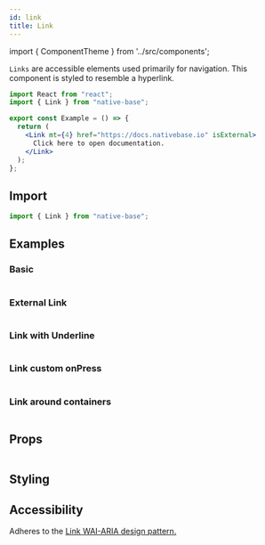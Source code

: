 ```yaml
---
id: link
title: Link
---
```


import { ComponentTheme } from '../src/components';

`Links` are accessible elements used primarily for navigation. This component is styled to resemble a hyperlink.

```jsx isShowcase
import React from "react";
import { Link } from "native-base";

export const Example = () => {
  return (
    <Link mt={4} href="https://docs.nativebase.io" isExternal>
      Click here to open documentation.
    </Link>
  );
};
```

## Import

```jsx
import { Link } from "native-base";
```

## Examples

### Basic

```ComponentSnackPlayer path=components,primitives,Link,Basic.tsx

```

### External Link

```ComponentSnackPlayer path=components,primitives,Link,ExternalLink.tsx

```

### Link with Underline

```ComponentSnackPlayer path=components,primitives,Link,UnderlineLink.tsx

```

### Link custom onPress

```ComponentSnackPlayer path=components,primitives,Link,CustomOnPress.tsx

```

### Link around containers

```ComponentSnackPlayer path=components,primitives,Link,CompositeLink.tsx

```

## Props

```ComponentPropTable path=primitives,Link,index.tsx

```

## Styling

<ComponentTheme name="link" />

## Accessibility

Adheres to the [Link WAI-ARIA design pattern.](https://www.w3.org/TR/wai-aria-practices-1.2/#link)
